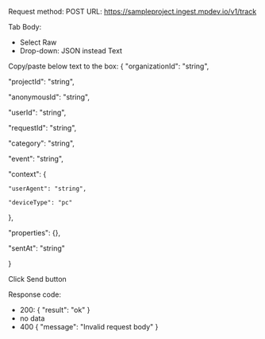 Request method: POST
URL: https://sampleproject.ingest.mpdev.io/v1/track

Tab Body: 
- Select Raw
- Drop-down: JSON instead Text

Copy/paste below text to the box:
{
 "organizationId": "string",
 
  "projectId": "string",
  
  "anonymousId": "string",
  
  "userId": "string",
  
  "requestId": "string",
  
  "category": "string",
  
  "event": "string",
  
  "context": {
  
    "userAgent": "string",
    
    "deviceType": "pc"
    
  },
  
  "properties": {},
  
  "sentAt": "string"
  
}

Click Send button

Response code:
- 200: { "result": "ok" }
- no data
- 400 { "message": "Invalid request body" }
